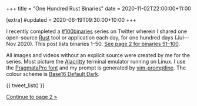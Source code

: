 +++
title = "One Hundred Rust Binaries"
date = 2020-11-02T22:00:00+11:00

[extra]
#updated = 2020-06-19T09:30:00+10:00
+++

I recently completed a [#100binaries] series on Twitter wherein I shared one
open-source [Rust] tool or application each day, for one hundred days (Jul—Nov
2020). This post lists binaries 1–50.
[See page 2 for binaries 51–100](@/posts/2020/100-rust-binaries/page2.md).

All images and videos without an explicit source were created by me for the
series. Most picture the [Alacritty] terminal emulator running on Linux. I use
the [PragmataPro font][PragmataPro] and my prompt is generated by
[vim-promptline]. The colour scheme is [Base16 Default Dark][base16].

{{ tweet_list() }}

[Continue to page 2 »](@/posts/2020/100-rust-binaries/page2.md)

[#100binaries]: https://twitter.com/search?q=%23100binaries%20from%3A%40wezm&src=typed_query&f=live
[Rust]: https://www.rust-lang.org/
[Alacritty]: https://github.com/alacritty/alacritty
[PragmataPro]: https://fsd.it/shop/fonts/pragmatapro/
[vim-promptline]: https://github.com/edkolev/promptline.vim
[base16]: https://github.com/chriskempson/base16-shell
